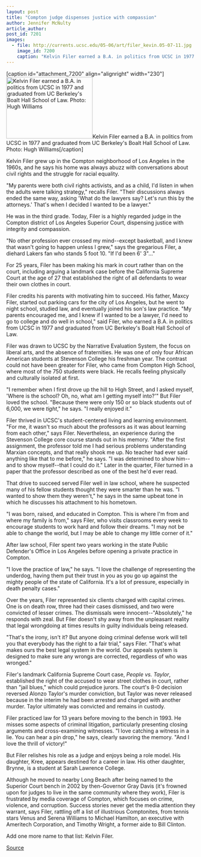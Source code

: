 ```yaml
---
layout: post
title: "Compton judge dispenses justice with compassion"
author: Jennifer McNulty
article_author: 
post_id: 7201
images:
  - file: http://currents.ucsc.edu/05-06/art/filer_kevin.05-07-11.jpg
    image_id: 7200
    caption: "Kelvin Filer earned a B.A. in politics from UCSC in 1977 and graduated from UC Berkeley's Boalt Hall School of Law. Photo: Hugh Williams"
---
```


[caption id="attachment_7200" align="alignright" width="230"]<a href="http://dev-ucsc-news.pantheonsite.io/wp-content/uploads/2005/07/filer_kevin.05-07-11.jpg"><img class="size-full wp-image-7200" src="http://dev-ucsc-news.pantheonsite.io/wp-content/uploads/2005/07/filer_kevin.05-07-11.jpg" alt="Kelvin Filer earned a B.A. in politics from UCSC in 1977 and graduated from UC Berkeley's Boalt Hall School of Law. Photo: Hugh Williams" width="230" height="164" /></a>Kelvin Filer earned a B.A. in politics from UCSC in 1977 and graduated from UC Berkeley's Boalt Hall School of Law. Photo: Hugh Williams[/caption]
<a name="content" id="content"></a>
<p>
  Kelvin Filer grew up in the Compton neighborhood of Los Angeles in the 1960s, and he says his home was always abuzz with conversations about civil rights and the struggle for racial equality.
</p>
<p>
  "My parents were both civil rights activists, and as a child, I'd listen in when the adults were talking strategy," recalls Filer. "Their discussions always ended the same way, asking 'What do the lawyers say? Let's run this by the attorneys.' That's when I decided I wanted to be a lawyer."
</p>
<p>
  He was in the third grade. Today, Filer is a highly regarded judge in the Compton district of Los Angeles Superior Court, dispensing justice with integrity and compassion.
</p>
<p>
  "No other profession ever crossed my mind--except basketball, and I knew that wasn't going to happen unless I grew," says the gregarious Filer, a diehard Lakers fan who stands 5 foot 10. "If I'd been 6' 3"..."
</p>
<p>
  For 25 years, Filer has been making his mark in court rather than on the court, including arguing a landmark case before the California Supreme Court at the age of 27 that established the right of all defendants to wear their own clothes in court.
</p>
<p>
  Filer credits his parents with motivating him to succeed. His father, Maxcy Filer, started out parking cars for the city of Los Angeles, but he went to night school, studied law, and eventually joined his son's law practice. "My parents encouraged me, and I knew if I wanted to be a lawyer, I'd need to go to college and do well in school," said Filer, who earned a B.A. in politics from UCSC in 1977 and graduated from UC Berkeley's Boalt Hall School of Law.
</p>
<p>
  Filer was drawn to UCSC by the Narrative Evaluation System, the focus on liberal arts, and the absence of fraternities. He was one of only four African American students at Stevenson College his freshman year. The contrast could not have been greater for Filer, who came from Compton High School, where most of the 750 students were black. He recalls feeling physically and culturally isolated at first.
</p>
<p>
  "I remember when I first drove up the hill to High Street, and I asked myself, 'Where is the school? Oh, no, what am I getting myself into?'" But Filer loved the school. "Because there were only 150 or so black students out of 6,000, we were <em>tight</em>," he says. "I really enjoyed it."
</p>
<p>
  Filer thrived in UCSC's student-centered living and learning environment. "For me, it wasn't so much about the professors as it was about learning from each other," says Filer. Nevertheless, an experience during the Stevenson College core course stands out in his memory. "After the first assignment, the professor told me I had serious problems understanding Marxian concepts, and that really shook me up. No teacher had ever said anything like that to me before," he says. "I was determined to show him--and to show myself--that I could do it." Later in the quarter, Filer turned in a paper that the professor described as one of the best he'd ever read.
</p>
<p>
  That drive to succeed served Filer well in law school, where he suspected many of his fellow students thought they were smarter than he was. "I wanted to show them they weren't," he says in the same upbeat tone in which he discusses his attachment to his hometown.
</p>
<p>
  "I was born, raised, and educated in Compton. This is where I'm from and where my family is from," says Filer, who visits classrooms every week to encourage students to work hard and follow their dreams. "I may not be able to change the world, but I may be able to change my little corner of it."
</p>
<p>
  After law school, Filer spent two years working in the state Public Defender's Office in Los Angeles before opening a private practice in Compton.
</p>
<p>
  "I love the practice of law," he says. "I love the challenge of representing the underdog, having them put their trust in you as you go up against the mighty people of the state of California. It's a lot of pressure, especially in death penalty cases."
</p>
<p>
  Over the years, Filer represented six clients charged with capital crimes. One is on death row, three had their cases dismissed, and two were convicted of lesser crimes. The dismissals were innocent--"Absolutely," he responds with zeal. But Filer doesn't shy away from the unpleasant reality that legal wrongdoing at times results in guilty individuals being released.
</p>
<p>
  "That's the irony, isn't it? But anyone doing criminal defense work will tell you that everybody has the right to a fair trial," says Filer. "That's what makes ours the best legal system in the world. Our appeals system is designed to make sure any wrongs are corrected, regardless of who was wronged."
</p>
<p>
  Filer's landmark California Supreme Court case, <i>People vs. Taylor</i>, established the right of the accused to wear street clothes in court, rather than "jail blues," which could prejudice jurors. The court's 8-0 decision reversed Alonzo Taylor's murder conviction, but Taylor was never released because in the interim he had been arrested and charged with another murder. Taylor ultimately was convicted and remains in custody.
</p>
<p>
  Filer practiced law for 13 years before moving to the bench in 1993. He misses some aspects of criminal litigation, particularly presenting closing arguments and cross-examining witnesses. "I love catching a witness in a lie. You can hear a pin drop," he says, clearly savoring the memory. "And I love the thrill of victory!"
</p>
<p>
  But Filer relishes his role as a judge and enjoys being a role model. His daughter, Kree, appears destined for a career in law. His other daughter, Brynne, is a student at Sarah Lawrence College.
</p>
<p>
  Although he moved to nearby Long Beach after being named to the Superior Court bench in 2002 by then-Governor Gray Davis (it's frowned upon for judges to live in the same community where they work), Filer is frustrated by media coverage of Compton, which focuses on crime, violence, and corruption. Success stories never get the media attention they warrant, says Filer, rattling off a list of illustrious Comptonites, from tennis stars Venus and Serena Williams to Michael Hamilton, an executive with Ameritech Corporation, and Timothy Wright, a former aide to Bill Clinton.
</p>
<p>
  Add one more name to that list: Kelvin Filer.
</p>
<p><a href="http://www1.ucsc.edu/currents/05-06/07-11/filer.asp" title="Permalink to filer">Source</a></p>
